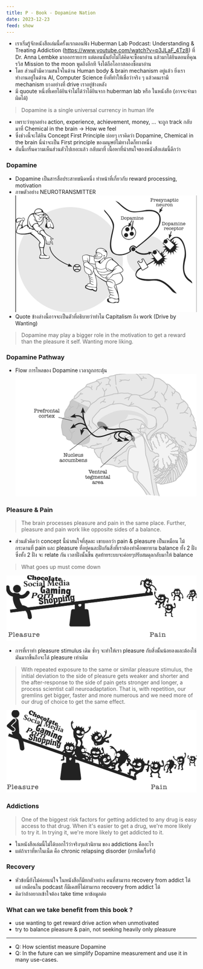```yaml
---
title: P - Book - Dopamine Nation
date: 2023-12-23
feed: show
---
```

- เราเริ่มรู้จักหนังสือเล่มนี้ครั้งแรกตอนฟัง Huberman Lab Podcast: Understanding & Treating Addiction (https://www.youtube.com/watch?v=p3JLaF_4Tz8) ที่  Dr. Anna Lembke มาออกรายการ แต่ตอนนั้นยังไม่ได้คิดจะซื้อมาอ่าน แล้วมาได้ยินตอนที่คุณ รวิส Mission to the moon พูดถึงอีกที จึงได้ถือโอกาสลองซื้อมาอ่าน
- โดย ส่วนตัวมีความสนใจในด้าน Human body & brain mechanism อยู่แล้ว ยิ่งเราทำงานอยู่ในด้าน AI, Computer Science ยิ่งที่ทำให้เชื่อว่าจริง ๆ แล้วคนเรามี mechanism บางอย่างที่ drive เราอยู่ข้างหลัง
- มี quoute หนึ่งที่เคยได้ยินจำไม่ได้ว่าได้ยินจาก huberman lab หรือ ในหนังสือ (อาจจะจำมาผิดได้)

> Dopamine is a single universal currency in human life 

- เพราะว่าทุกอย่าง action, experience, achievement, money, ... จะถูก track กลับมาที่ Chemical in the brain -> How we feel
- ซึ่งช่วงนี้จะได้ยิน Concept First Principle บ่อยๆ เราคิดว่า Dopamine, Chemical in the brain นี่น่าจะเป็น First principle ของมนุษย์ไม่ทางใดก็ทางหนึ่ง
- อันนี้เกริ่นความเห็นส่วนตัวไปเยอะแล้ว กลับมาที่ เนื้อหาที่น่าสนใจของหนังสือเล่มนี้ดีกว่า

###  Dopamine
- Dopamine เป็นสารสื่อประสาทชนิดหนึ่ง ทำหน้าที่เกี่ยวกับ reward processing, motivation
- ภาพตัวอย่าง NEUROTRANSMITTER ![](/assets/img/dopamine_nerualtransmitter.jpg)
- Quote ข้างล่างนี้อาจจะเป็นตัวที่อธิบายว่าทำไม Capitalism ถึง work (Drive by Wanting)
> Dopamine may play a bigger role in the motivation to get a reward than the pleasure it self. Wanting more liking.

### Dopamine Pathway
- Flow การไหลของ Dopamine เวลาถูกกระตุ้น ![](/assets/img/dopamine_pathway.jpeg)

### Pleasure & Pain
> The brain processes pleasure and pain in the same place. Further, pleasure and pain work like opposite sides of a balance.

- ส่วนตัวคิดว่า concept นี้น่าสนใจที่สุดละ เขาบอกว่า pain & pleasure เป็นเหมือน ไม้กระดานที่ pain และ pleasure ที่อยู่คนละฝั่งกันสิ่งที่เราต้องทำคือพยายาม balance ทั้ง 2 ฝั่ง ซึ่งทั้ง 2 ฝั่ง จะ relate กัน เวลาฝั่งนั้นขึ้น สุดท้ายระบบจะค่อยๆปรับสมดุลกลับมาให้ balance

 > What goes up must come down
 
![](/assets/img/pleasure_and_pain_balance.jpeg)
 
- การที่เราทำ pleasure stimulus  เดิม ซ้ำๆ จะทำให้เรา pleasure กับสิ่งนั้นน้อยลงและต้องใช้มันมากขึ้นถึงจะได้ pleasure เท่าเดิม

> With repeated exposure to the same or similar pleasure stimulus, the initial deviation to the side of pleasure gets weaker and shorter and the after-response to the side of pain gets stronger and longer, a process scientist call neuroadaptation. That is, with repetition, our gremlins get bigger, faster and more numerous and we need more of our drug of choice to get the same effect. 

![](/assets/img/pleasure_and_pain_balance_shorter.jpeg)

### Addictions
> One of the biggest risk factors for getting addicted to any drug is easy access to that drug. When it's easier to get a drug, we're more likely to try it. In trying it, we're more likely to get addicted to it.

- ในหนังสือเล่มนี้ไม่ได้บอกไว้ว่าจริงๆแล้วนิยาม ของ addictions คืออะไร
- แต่ถ้าเราที่หาในเน็ต คือ chronic relapsing disorder (การติดเรื้อรัง)

### Recovery
- หัวข้อนี่ยังไม่ค่อยแน่ใจ ในหนังสือก็มียกตัวอย่าง คนที่สามารถ recovery from addict ได้ แต่ เหมือนใน podcast ก็มีเคสที่ไม่สามารถ recovery from addict ได้
- คิดว่าถ้าอยากเข้าใจต้อง take time หาข้อมูลต่อ

### What can we take benefit from this book ?
- use wanting to get reward drive action when unmotivated
- try to balance pleasure & pain, not seeking heavily only pleasure

---
- Q: How scientist measure Dopamine
- Q: In the future can we simplify Dopamine measurement and use it in many use-cases.
